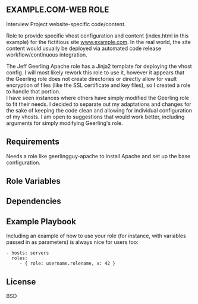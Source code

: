 EXAMPLE.COM-WEB ROLE
--------------------

Interview Project website-specific code/content.

Role to provide specific vhost configuration and content (index.html in this example) for the fictitious site www.example.com.  In the real world, the site content would usually be deployed via automated code release workflow/continuous integration.

The Jeff Geerling Apache role has a Jinja2 template for deploying the vhost config.  I will most likely rework this role to use it, however it appears that the Geerling role does not create directories or directly allow for vault encryption of files (like the SSL certificate and key files), so I created a role to handle that portion.  
I have seen instances where others have simply modified the Geerling role to fit their needs.  I decided to separate out my adaptations and changes for the sake of keeping the code clean and allowing for individual configuration of my vhosts.  I am open to suggestions that would work better, including arguments for simply modifying Geerling's role.


Requirements
------------

Needs a role like geerlingguy-apache to install Apache and set up the base configuration.

Role Variables
--------------

Dependencies
------------

Example Playbook
----------------

Including an example of how to use your role (for instance, with variables passed in as parameters) is always nice for users too:

    - hosts: servers
      roles:
         - { role: username.rolename, x: 42 }

License
-------

BSD

